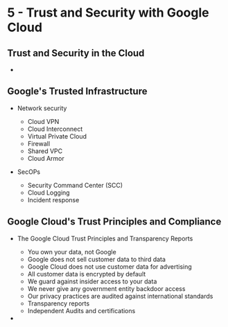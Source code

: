 # 5 - Trust and Security with Google Cloud

## Trust and Security in the Cloud

- 


## Google's Trusted Infrastructure
- Network security
  - Cloud VPN
  - Cloud Interconnect
  - Virtual Private Cloud
  - Firewall
  - Shared VPC
  - Cloud Armor

- SecOPs
  - Security Command Center (SCC)
  - Cloud Logging
  - Incident response


## Google Cloud's Trust Principles and Compliance
- The Google Cloud Trust Principles and Transparency Reports
  - You own your data, not Google
  - Google does not sell customer data to third data
  - Google Cloud does not use customer data for advertising
  - All customer data is encrypted by default
  - We guard against insider access to your data
  - We never give any government entity backdoor access
  - Our privacy practices are audited against international standards
  - Transparency reports 
  - Independent Audits and certifications

- 
